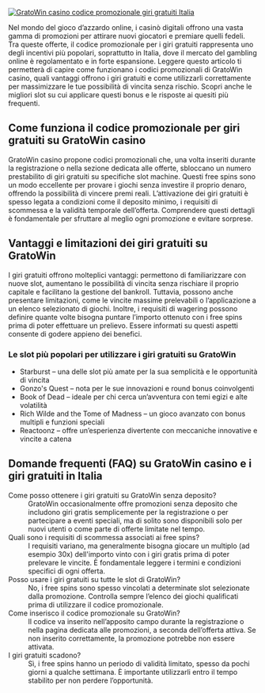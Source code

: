 [![GratoWin casino codice promozionale giri gratuiti Italia](https://123-caf.pages.dev/gitsignup.png)](https://vrmoo.ru/Bt82HjjY)

<div>     <p>Nel mondo del gioco d’azzardo online, i casinò digitali offrono una vasta gamma di promozioni per attirare nuovi giocatori e premiare quelli fedeli. Tra queste offerte, il codice promozionale per i giri gratuiti rappresenta uno degli incentivi più popolari, soprattutto in Italia, dove il mercato del gambling online è regolamentato e in forte espansione. Leggere questo articolo ti permetterà di capire come funzionano i codici promozionali di GratoWin casino, quali vantaggi offrono i giri gratuiti e come utilizzarli correttamente per massimizzare le tue possibilità di vincita senza rischio. Scopri anche le migliori slot su cui applicare questi bonus e le risposte ai quesiti più frequenti.</p>    <h2>Come funziona il codice promozionale per giri gratuiti su GratoWin casino</h2>   <p>GratoWin casino propone codici promozionali che, una volta inseriti durante la registrazione o nella sezione dedicata alle offerte, sbloccano un numero prestabilito di giri gratuiti su specifiche slot machine. Questi free spins sono un modo eccellente per provare i giochi senza investire il proprio denaro, offrendo la possibilità di vincere premi reali. L’attivazione dei giri gratuiti è spesso legata a condizioni come il deposito minimo, i requisiti di scommessa e la validità temporale dell’offerta. Comprendere questi dettagli è fondamentale per sfruttare al meglio ogni promozione e evitare sorprese.</p>    <h2>Vantaggi e limitazioni dei giri gratuiti su GratoWin</h2>   <p>I giri gratuiti offrono molteplici vantaggi: permettono di familiarizzare con nuove slot, aumentano le possibilità di vincita senza rischiare il proprio capitale e facilitano la gestione del bankroll. Tuttavia, possono anche presentare limitazioni, come le vincite massime prelevabili o l’applicazione a un elenco selezionato di giochi. Inoltre, i requisiti di wagering possono definire quante volte bisogna puntare l’importo ottenuto con i free spins prima di poter effettuare un prelievo. Essere informati su questi aspetti consente di godere appieno dei benefici.</p>    <h3>Le slot più popolari per utilizzare i giri gratuiti su GratoWin</h3>   <ul>     <li>Starburst – una delle slot più amate per la sua semplicità e le opportunità di vincita</li>     <li>Gonzo's Quest – nota per le sue innovazioni e round bonus coinvolgenti</li>     <li>Book of Dead – ideale per chi cerca un’avventura con temi egizi e alte volatilità</li>     <li>Rich Wilde and the Tome of Madness – un gioco avanzato con bonus multipli e funzioni speciali</li>     <li>Reactoonz – offre un’esperienza divertente con meccaniche innovative e vincite a catena</li>   </ul>    <h2>Domande frequenti (FAQ) su GratoWin casino e i giri gratuiti in Italia</h2>   <dl>     <dt>Come posso ottenere i giri gratuiti su GratoWin senza deposito?</dt>     <dd>GratoWin occasionalmente offre promozioni senza deposito che includono giri gratis semplicemente per la registrazione o per partecipare a eventi speciali, ma di solito sono disponibili solo per nuovi utenti o come parte di offerte limitate nel tempo.</dd>      <dt>Quali sono i requisiti di scommessa associati ai free spins?</dt>     <dd>I requisiti variano, ma generalmente bisogna giocare un multiplo (ad esempio 30x) dell'importo vinto con i giri gratis prima di poter prelevare le vincite. È fondamentale leggere i termini e condizioni specifici di ogni offerta.</dd>      <dt>Posso usare i giri gratuiti su tutte le slot di GratoWin?</dt>     <dd>No, i free spins sono spesso vincolati a determinate slot selezionate dalla promozione. Controlla sempre l’elenco dei giochi qualificati prima di utilizzare il codice promozionale.</dd>      <dt>Come inserisco il codice promozionale su GratoWin?</dt>     <dd>Il codice va inserito nell’apposito campo durante la registrazione o nella pagina dedicata alle promozioni, a seconda dell’offerta attiva. Se non inserito correttamente, la promozione potrebbe non essere attivata.</dd>      <dt>I giri gratuiti scadono?</dt>     <dd>Sì, i free spins hanno un periodo di validità limitato, spesso da pochi giorni a qualche settimana. È importante utilizzarli entro il tempo stabilito per non perdere l’opportunità.</dd>   </dl> </div>